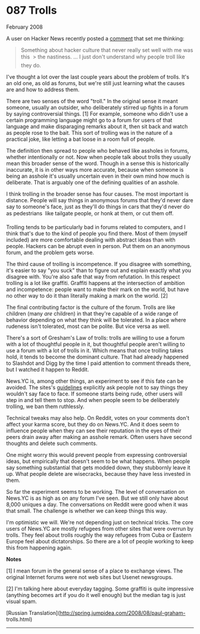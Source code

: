 # 087 Trolls


  
 
  
 February 2008   
  
 A user on Hacker News recently posted a [comment](http://news.ycombinator.com/item?id=116938) that set me thinking: 

 > Something about hacker culture that never really set well with me was this  > the nastiness. ... I just don't understand why people troll like they do. 

 I've thought a lot over the last couple years about the problem of trolls. It's an old one, as old as forums, but we're still just learning what the causes are and how to address them.   
  
 There are two senses of the word "troll." In the original sense it meant someone, usually an outsider, who deliberately stirred up fights in a forum by saying controversial things. [1] For example, someone who didn't use a certain programming language might go to a forum for users of that language and make disparaging remarks about it, then sit back and watch as people rose to the bait. This sort of trolling was in the nature of a practical joke, like letting a bat loose in a room full of people.   
  
 The definition then spread to people who behaved like assholes in forums, whether intentionally or not. Now when people talk about trolls they usually mean this broader sense of the word. Though in a sense this is historically inaccurate, it is in other ways more accurate, because when someone is being an asshole it's usually uncertain even in their own mind how much is deliberate. That is arguably one of the defining qualities of an asshole.   
  
 I think trolling in the broader sense has four causes. The most important is distance. People will say things in anonymous forums that they'd never dare say to someone's face, just as they'll do things in cars that they'd never do as pedestrians  like tailgate people, or honk at them, or cut them off.   
  
 Trolling tends to be particularly bad in forums related to computers, and I think that's due to the kind of people you find there. Most of them (myself included) are more comfortable dealing with abstract ideas than with people. Hackers can be abrupt even in person. Put them on an anonymous forum, and the problem gets worse.   
  
 The third cause of trolling is incompetence. If you disagree with something, it's easier to say "you suck" than to figure out and explain exactly what you disagree with. You're also safe that way from refutation. In this respect trolling is a lot like graffiti. Graffiti happens at the intersection of ambition and incompetence: people want to make their mark on the world, but have no other way to do it than literally making a mark on the world. [2]   
  
 The final contributing factor is the culture of the forum. Trolls are like children (many _are_ children) in that they're capable of a wide range of behavior depending on what they think will be tolerated. In a place where rudeness isn't tolerated, most can be polite. But vice versa as well.   
  
 There's a sort of Gresham's Law of trolls: trolls are willing to use a forum with a lot of thoughtful people in it, but thoughtful people aren't willing to use a forum with a lot of trolls in it. Which means that once trolling takes hold, it tends to become the dominant culture. That had already happened to Slashdot and Digg by the time I paid attention to comment threads there, but I watched it happen to Reddit.   
  
 News.YC is, among other things, an experiment to see if this fate can be avoided. The sites's [guidelines](http://ycombinator.com/newsguidelines.html) explicitly ask people not to say things they wouldn't say face to face. If someone starts being rude, other users will step in and tell them to stop. And when people seem to be deliberately trolling, we ban them ruthlessly.   
  
 Technical tweaks may also help. On Reddit, votes on your comments don't affect your karma score, but they do on News.YC. And it does seem to influence people when they can see their reputation in the eyes of their peers drain away after making an asshole remark. Often users have second thoughts and delete such comments.   
  
 One might worry this would prevent people from expressing controversial ideas, but empirically that doesn't seem to be what happens. When people say something substantial that gets modded down, they stubbornly leave it up. What people delete are wisecracks, because they have less invested in them.   
  
 So far the experiment seems to be working. The level of conversation on News.YC is as high as on any forum I've seen. But we still only have about 8,000 uniques a day. The conversations on Reddit were good when it was that small. The challenge is whether we can keep things this way.   
  
 I'm optimistic we will. We're not depending just on technical tricks. The core users of News.YC are mostly refugees from other sites that were overrun by trolls. They feel about trolls roughly the way refugees from Cuba or Eastern Europe feel about dictatorships. So there are a lot of people working to keep this from happening again.   
  
 
  
 
  
 
  
 
  
 **Notes**   
  
 [1] I mean forum in the general sense of a place to exchange views. The original Internet forums were not web sites but Usenet newsgroups.   
  
 [2] I'm talking here about everyday tagging. Some graffiti is quite impressive (anything becomes art if you do it well enough) but the median tag is just visual spam.   
  
 
  
 
  
 
  
 [Russian Translation](http://spring.jumpidea.com/2008/08/paul-graham- trolls.html)   
  
 
  
 
  
 
  
 

 
* * *
 

 

